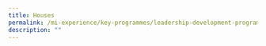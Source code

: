 ```yaml
---
title: Houses
permalink: /mi-experience/key-programmes/leadership-development-programmes/houses/
description: ""
---
```

